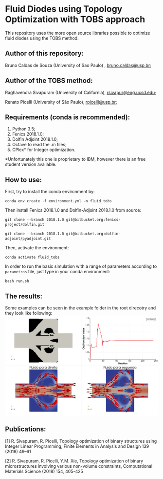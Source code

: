 # Fluid Diodes using Topology Optimization with TOBS approach

This repository uses the more open source libraries possible to optimize fluid diodes using the TOBS method.

## Author of this repository:

Bruno Caldas de Souza (University of Sao Paulo) , bruno.caldas@usp.br;

## Author of the TOBS method:

Raghavendra Sivapuram (University of California), rsivapur@eng.ucsd.edu;

Renato Picelli (University of São Paulo), rpicelli@usp.br;

## Requirements (conda is recommended):

1. Python 3.5;
2. Fenics 2018.1.0;
3. Dolfin Adjoint 2018.1.0;
4. Octave to read the .m files;
5. CPlex* for Integer optimization.

*Unfortunately this one is proprietary to IBM, however there is an free student version available.

## How to use:

First, try to install the conda environment by:
```
conda env create -f environment.yml -n fluid_tobs
```

Then install Fenics 2018.1.0 and Dolfin-Adjoint 2018.1.0 from source:
```
git clone --branch 2018.1.0 git@bitbucket.org:fenics-project/dolfin.git
```

```
git clone --branch 2018.1.0 git@bitbucket.org:dolfin-adjoint/pyadjoint.git
```

Then, activate the environment:
```
conda activate fluid_tobs
```

In order to run the basic simulation with a range of parameters according to ```parametros``` file, just type in your conda environment:
```
bash run.sh
```

## The results:

Some examples can be seen in the example folder in the root direcotry and they look like following:
![Alt Text](examples/quadro_exemplo.png)

## Publications:

[1] R. Sivapuram, R. Picelli, Topology optimization of binary structures using Integer
Linear Programming, Finite Elements in Analysis and Design 139 (2018) 49–61

[2] R. Sivapuram, R. Picelli, Y.M. Xie, Topology optimization of binary microstructures involving various non-volume constraints, Computational Materials Science (2018) 154, 405-425
